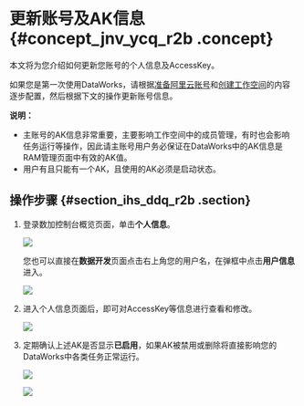 # 更新账号及AK信息 {#concept_jnv_ycq_r2b .concept}

本文将为您介绍如何更新您账号的个人信息及AccessKey。

如果您是第一次使用DataWorks，请根据[准备阿里云账号](intl.zh-CN/准备工作/管理员使用云账号/准备阿里云账号.md#)和[创建工作空间](intl.zh-CN/准备工作/管理员使用云账号/创建工作空间.md#)的内容逐步配置，然后根据下文的操作更新账号信息。

**说明：** 

-   主账号的AK信息非常重要，主要影响工作空间中的成员管理，有时也会影响任务运行等操作，因此请主账号用户务必保证在DataWorks中的AK信息是RAM管理页面中有效的AK值。
-   用户有且只能有一个AK，且使用的AK必须是启动状态。

## 操作步骤 {#section_ihs_ddq_r2b .section}

1.  登录数加控制台概览页面，单击**个人信息**。

    ![](http://static-aliyun-doc.oss-cn-hangzhou.aliyuncs.com/assets/img/16178/15554938028956_zh-CN.png)

    您也可以直接在**数据开发**页面点击右上角您的用户名，在弹框中点击**用户信息**进入。

    ![](http://static-aliyun-doc.oss-cn-hangzhou.aliyuncs.com/assets/img/16178/155549380237759_zh-CN.png)

2.  进入个人信息页面后，即可对AccessKey等信息进行查看和修改。

    ![](http://static-aliyun-doc.oss-cn-hangzhou.aliyuncs.com/assets/img/16178/15554938028957_zh-CN.png)

3.  定期确认上述AK是否显示**已启用**，如果AK被禁用或删除将直接影响您的DataWorks中各类任务正常运行。

    ![](http://static-aliyun-doc.oss-cn-hangzhou.aliyuncs.com/assets/img/16178/15554938028958_zh-CN.png)

    ![](http://static-aliyun-doc.oss-cn-hangzhou.aliyuncs.com/assets/img/16178/15554938028959_zh-CN.png)


